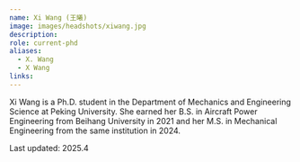 ```yaml
---
name: Xi Wang (王曦)
image: images/headshots/xiwang.jpg
description:
role: current-phd
aliases:
  - X. Wang
  - X Wang
links:
---
```


Xi Wang is a Ph.D. student in the Department of Mechanics and Engineering Science at Peking University. She earned her B.S. in Aircraft Power Engineering from Beihang University in 2021 and her M.S. in Mechanical Engineering from the same institution in 2024.

Last updated: 2025.4
